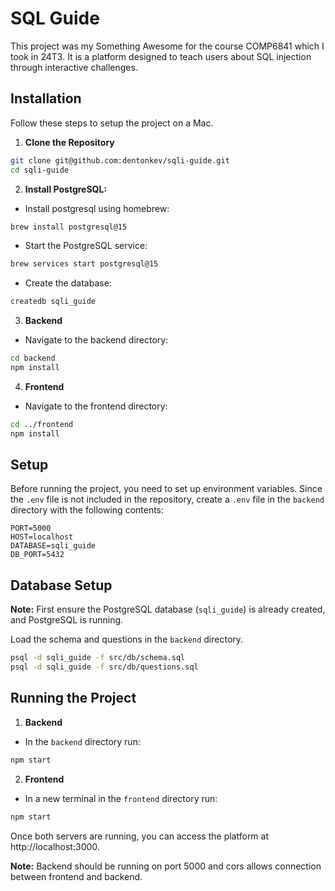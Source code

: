 # SQL Guide

This project was my Something Awesome for the course COMP6841 which I took in 24T3. It is a platform designed to teach users about SQL injection through interactive challenges. 

## Installation
Follow these steps to setup the project on a Mac.

1. **Clone the Repository**
```bash
git clone git@github.com:dentonkev/sqli-guide.git
cd sqli-guide
```
2. **Install PostgreSQL:**

- Install postgresql using homebrew:
```bash
brew install postgresql@15
```

- Start the PostgreSQL service:
```bash
brew services start postgresql@15
```

- Create the database:
```bash
createdb sqli_guide
```

3. **Backend**
- Navigate to the backend directory:
```bash
cd backend
npm install
```

4. **Frontend**
- Navigate to the frontend directory:
```bash
cd ../frontend
npm install
``` 

## Setup
Before running the project, you need to set up environment variables. Since the `.env` file is not included in the repository, create a `.env` file in the `backend` directory with the following contents:
```
PORT=5000
HOST=localhost
DATABASE=sqli_guide
DB_PORT=5432
```

## Database Setup
**Note:** First ensure the PostgreSQL database (`sqli_guide`) is already created, and PostgreSQL is running.

Load the schema and questions in the `backend` directory.
```bash
psql -d sqli_guide -f src/db/schema.sql
psql -d sqli_guide -f src/db/questions.sql
```

## Running the Project
1. **Backend**

- In the `backend` directory run:
```bash
npm start
```

2. **Frontend**

- In a new terminal in the `frontend` directory run:
```bash
npm start
```

Once both servers are running, you can access the platform at http://localhost:3000.

**Note:** Backend should be running on port 5000 and cors allows connection between frontend and backend. 